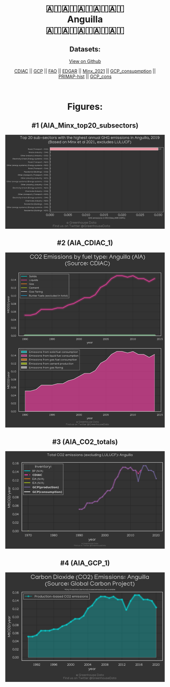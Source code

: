 
<center>
<h1 align="center">
🇦🇮🇦🇮🇦🇮🇦🇮🇦🇮
<br>
Anguilla
<br>
🇦🇮🇦🇮🇦🇮🇦🇮🇦🇮
</h1>
<h2>Datasets:</h2>
<p><a href="https://github.com/dquintani/GreenhouseData/tree/master/country_data/AIA_Anguilla/data">View on Github</a>
<br></p><p><a href="data/AIA_CDIAC.csv">CDIAC</a> || <a href="data/AIA_GCP.csv">GCP</a> || <a href="data/AIA_FAO.csv">FAO</a> || <a href="data/AIA_EDGAR.csv">EDGAR</a> || <a href="data/AIA_Minx_2021.csv">Minx_2021</a> || <a href="data/AIA_GCP_consupmption.csv">GCP_consupmption</a> || <a href="data/AIA_PRIMAP-hist.csv">PRIMAP-hist</a> || <a href="data/AIA_GCP_cons.csv">GCP_cons</a></p><p><br></p>
<h1>Figures:</h1><h2>#1 (AIA_Minx_top20_subsectors)</h2>
<p><img alt="" src="figures/AIA_Minx_top20_subsectors.png" /></p><h2>#2 (AIA_CDIAC_1)</h2>
<p><img alt="" src="figures/AIA_CDIAC_1.png" /></p><h2>#3 (AIA_CO2_totals)</h2>
<p><img alt="" src="figures/AIA_CO2_totals.png" /></p><h2>#4 (AIA_GCP_1)</h2>
<p><img alt="" src="figures/AIA_GCP_1.png" /></p>